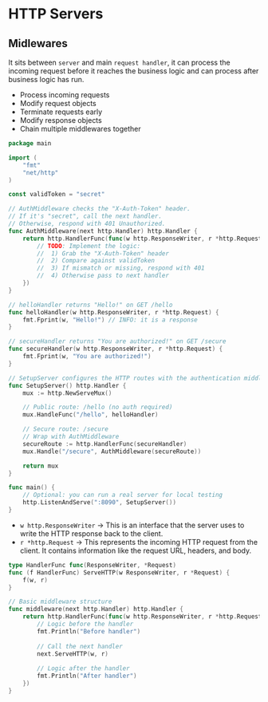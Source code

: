 # HTTP Servers 
## Midlewares 
It sits between  `server` and main `request handler`, it can process the incoming request before  it reaches the business logic and can process after business logic has run.

- Process incoming requests
- Modify request objects
- Terminate requests early
- Modify response objects
- Chain multiple middlewares together



```go
package main

import (
	"fmt"
	"net/http"
)

const validToken = "secret"

// AuthMiddleware checks the "X-Auth-Token" header.
// If it's "secret", call the next handler.
// Otherwise, respond with 401 Unauthorized.
func AuthMiddleware(next http.Handler) http.Handler {
	return http.HandlerFunc(func(w http.ResponseWriter, r *http.Request) {
		// TODO: Implement the logic:
		//  1) Grab the "X-Auth-Token" header
		//  2) Compare against validToken
		//  3) If mismatch or missing, respond with 401
		//  4) Otherwise pass to next handler
	})
}

// helloHandler returns "Hello!" on GET /hello
func helloHandler(w http.ResponseWriter, r *http.Request) {
	fmt.Fprint(w, "Hello!") // INFO: it is a response
}

// secureHandler returns "You are authorized!" on GET /secure
func secureHandler(w http.ResponseWriter, r *http.Request) {
	fmt.Fprint(w, "You are authorized!")
}

// SetupServer configures the HTTP routes with the authentication middleware.
func SetupServer() http.Handler {
	mux := http.NewServeMux()

	// Public route: /hello (no auth required)
	mux.HandleFunc("/hello", helloHandler)

	// Secure route: /secure
	// Wrap with AuthMiddleware
	secureRoute := http.HandlerFunc(secureHandler)
	mux.Handle("/secure", AuthMiddleware(secureRoute))

	return mux
}

func main() {
	// Optional: you can run a real server for local testing
	http.ListenAndServe(":8090", SetupServer())
}
```

-  `w http.ResponseWriter` -> This is an interface that the server uses to write the HTTP response back to the client.
- `r *http.Request` -> This represents the incoming HTTP request from the client. It contains information like the request URL, headers, and body.
```go
type HandlerFunc func(ResponseWriter, *Request)
func (f HandlerFunc) ServeHTTP(w ResponseWriter, r *Request) {
    f(w, r)
}
```
```go
// Basic middleware structure
func middleware(next http.Handler) http.Handler {
    return http.HandlerFunc(func(w http.ResponseWriter, r *http.Request) {
        // Logic before the handler
        fmt.Println("Before handler")
        
        // Call the next handler
        next.ServeHTTP(w, r)
        
        // Logic after the handler
        fmt.Println("After handler")
    })
}
```

